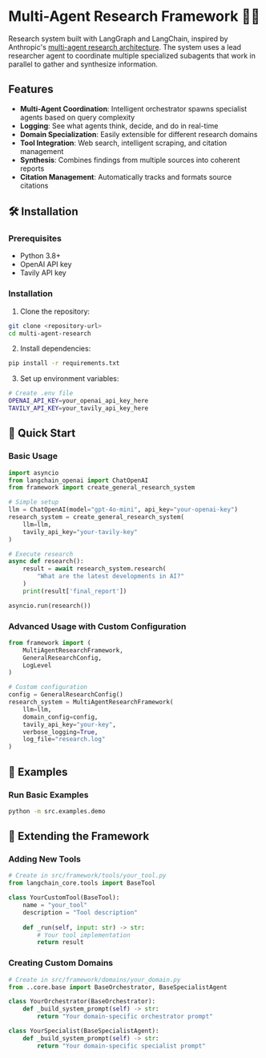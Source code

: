 # Multi-Agent Research Framework 🔬🤖

Research system built with LangGraph and LangChain, inspired by Anthropic's [multi-agent research architecture](https://www.anthropic.com/engineering/built-multi-agent-research-system). The system uses a lead researcher agent to coordinate multiple specialized subagents that work in parallel to gather and synthesize information.

## Features

- **Multi-Agent Coordination**: Intelligent orchestrator spawns specialist agents based on query complexity
- **Logging**: See what agents think, decide, and do in real-time
- **Domain Specialization**: Easily extensible for different research domains
- **Tool Integration**: Web search, intelligent scraping, and citation management
- **Synthesis**: Combines findings from multiple sources into coherent reports
- **Citation Management**: Automatically tracks and formats source citations

## 🛠️ Installation

### Prerequisites

- Python 3.8+
- OpenAI API key
- Tavily API key

### Installation

1. Clone the repository:
```bash
git clone <repository-url>
cd multi-agent-research
```

2. Install dependencies:
```bash
pip install -r requirements.txt
```

3. Set up environment variables:
```bash
# Create .env file
OPENAI_API_KEY=your_openai_api_key_here
TAVILY_API_KEY=your_tavily_api_key_here
```

## 🚀 Quick Start

### Basic Usage

```python
import asyncio
from langchain_openai import ChatOpenAI
from framework import create_general_research_system

# Simple setup
llm = ChatOpenAI(model="gpt-4o-mini", api_key="your-openai-key")
research_system = create_general_research_system(
    llm=llm,
    tavily_api_key="your-tavily-key"
)

# Execute research
async def research():
    result = await research_system.research(
        "What are the latest developments in AI?"
    )
    print(result['final_report'])

asyncio.run(research())
```

### Advanced Usage with Custom Configuration

```python
from framework import (
    MultiAgentResearchFramework,
    GeneralResearchConfig,
    LogLevel
)

# Custom configuration
config = GeneralResearchConfig()
research_system = MultiAgentResearchFramework(
    llm=llm,
    domain_config=config,
    tavily_api_key="your-key",
    verbose_logging=True,
    log_file="research.log"
)
```

## 📝 Examples

### Run Basic Examples
```bash
python -m src.examples.demo
```

## 🔧 Extending the Framework

### Adding New Tools

```python
# Create in src/framework/tools/your_tool.py
from langchain_core.tools import BaseTool

class YourCustomTool(BaseTool):
    name = "your_tool"
    description = "Tool description"
    
    def _run(self, input: str) -> str:
        # Your tool implementation
        return result
```

### Creating Custom Domains

```python
# Create in src/framework/domains/your_domain.py
from ..core.base import BaseOrchestrator, BaseSpecialistAgent

class YourOrchestrator(BaseOrchestrator):
    def _build_system_prompt(self) -> str:
        return "Your domain-specific orchestrator prompt"

class YourSpecialist(BaseSpecialistAgent):
    def _build_system_prompt(self) -> str:
        return "Your domain-specific specialist prompt"
```

